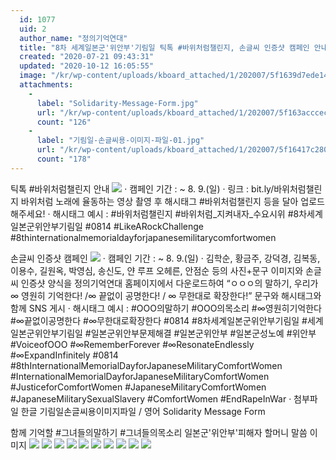 ```yaml
---
  id: 1077
  uid: 2
  author_name: "정의기억연대"
  title: "8차 세계일본군'위안부'기림일 틱톡 #바위처럼챌린지, 손글씨 인증샷 캠페인 안내 (첨부파일)"
  created: "2020-07-21 09:43:31"
  updated: "2020-10-12 16:05:55"
  image: "/kr/wp-content/uploads/kboard_attached/1/202007/5f1639d7ede149517123.jpg"
  attachments: 
    - 
      label: "Solidarity-Message-Form.jpg"
      url: "/kr/wp-content/uploads/kboard_attached/1/202007/5f163acccec5b7346883.jpg"
      count: "126"
    - 
      label: "기림일-손글씨용-이미지-파일-01.jpg"
      url: "/kr/wp-content/uploads/kboard_attached/1/202007/5f16417c2802a9370728.jpg"
      count: "178"
---
```

틱톡 #바위처럼챌린지 안내
![](/kr/wp-content/uploads/kboard_attached/1/202007/5f1639d7ede149517123.jpg)
· 캠페인 기간 : ~ 8. 9.(일)
· 링크 : bit.ly/바위처럼챌린지 
바위처럼 노래에 율동하는 영상 촬영 후 해시태그 #바위처럼챌린지 등을 달아 업로드해주세요!
· 해시태그 예시 : 
#바위처럼챌린지 #바위처럼_지켜내자_수요시위 #8차세계일본군위안부기림일 #0814 #LikeARockChallenge #8thinternationalmemorialdayforjapanesemilitarycomfortwomen


손글씨 인증샷 캠페인
![](/kr/wp-content/uploads/kboard_attached/1/202007/5f16419d9e7249533068.jpg)
· 캠페인 기간 : ~ 8. 9.(일)
· 김학순, 황금주, 강덕경, 김복동, 이용수, 길원옥, 박영심, 송신도, 얀 루프 오헤른, 안점순 등의 사진+문구 이미지와 손글씨 인증샷 양식을 정의기억연대 홈페이지에서 다운로드하여 “ㅇㅇㅇ의 말하기, 우리가 ∞ 영원히 기억한다! /∞ 끝없이 공명한다! / ∞ 무한대로 확장한다!” 문구와 해시태그와 함께 SNS 게시
· 해시태그 예시 : 
#OOO의말하기 #OOO의목소리 #∞영원히기억한다 #∞끝없이공명한다 #∞무한대로확장한다 #0814 #8차세계일본군위안부기림일 #세계일본군위안부기림일 #일본군위안부문제해결 #일본군위안부 #일본군성노예 #위안부 
#VoiceofOOO #∞RememberForever #∞ResonateEndlessly #∞ExpandInfinitely #0814 #8thInternationalMemorialDayforJapaneseMilitaryComfortWomen #InternationalMemorialDayforJapaneseMilitaryComfortWomen #JusticeforComfortWomen #JapaneseMilitaryComfortWomen #JapaneseMilitarySexualSlavery #ComfortWomen #EndRapeInWar
· 첨부파일 한글 기림일손글씨용이미지파일 / 영어 Solidarity Message Form

﻿함께 기억할 #그녀들의말하기 #그녀들의목소리 일본군'위안부'피해자 할머니 말씀 이미지 
![](/kr/wp-content/uploads/kboard_attached/1/202007/5f16501856ea09788375.jpg) ![](/kr/wp-content/uploads/kboard_attached/1/202007/5f16500ea88614299250.jpg) ![](/kr/wp-content/uploads/kboard_attached/1/202007/5f165004bfdee6790286.jpg) ![](/kr/wp-content/uploads/kboard_attached/1/202007/5f164ff95ea2d4581888.jpg) ![](/kr/wp-content/uploads/kboard_attached/1/202007/5f164ff0e8ab39776838.jpg) ![](/kr/wp-content/uploads/kboard_attached/1/202007/5f164fe8e6e3b1905231.jpg) ![](/kr/wp-content/uploads/kboard_attached/1/202007/5f164fdc1307a5464947.jpg) ![](/kr/wp-content/uploads/kboard_attached/1/202007/5f165aca879055077104.jpg) ![](/kr/wp-content/uploads/kboard_attached/1/202007/5f165abea18f45005864.jpg)
 ![](/kr/wp-content/uploads/kboard_attached/1/202007/5f18174688b557814206.jpg)